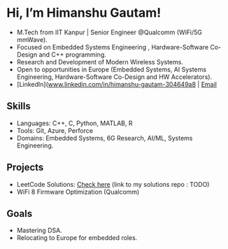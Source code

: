 # Hi, I’m Himanshu Gautam!
- M.Tech from IIT Kanpur | Senior Engineer @Qualcomm (WiFi/5G mmWave).
- Focused on Embedded Systems Engineering , Hardware-Software Co-Design and C++ programming.
- Research and Development of Modern Wireless Systems. 
- Open to opportunities in Europe (Embedded Systems, AI Systems Engineering, Hardware-Software Co-Design and HW Accelerators).
- [LinkedIn](www.linkedin.com/in/himanshu-gautam-304649a8 | [Email](mailto:himanshugautam.ece@gmail.com)

## Skills
- Languages: C++, C, Python, MATLAB, R
- Tools: Git, Azure, Perforce
- Domains: Embedded Systems, 6G Research, AI/ML, Systems Engineering.

## Projects
- LeetCode Solutions: [Check here](#) (link to my solutions repo : TODO)
- WiFi 8 Firmware Optimization (Qualcomm)

## Goals
- Mastering DSA.
- Relocating to Europe for embedded roles.
